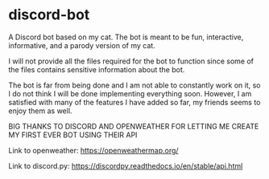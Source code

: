 # discord-bot
A Discord bot based on my cat. The bot is meant to be fun, interactive, informative, and a parody version of my cat.

I will not provide all the files required for the bot to function since some of the files contains sensitive information about the bot.

The bot is far from being done and I am not able to constantly work on it, so I do not think I will be done implementing everything soon.
However, I am satisfied with many of the features I have added so far, my friends seems to enjoy them as well.

BIG THANKS TO DISCORD AND OPENWEATHER FOR LETTING ME CREATE MY FIRST EVER BOT USING THEIR API

Link to openweather: https://openweathermap.org/

Link to discord.py: https://discordpy.readthedocs.io/en/stable/api.html
